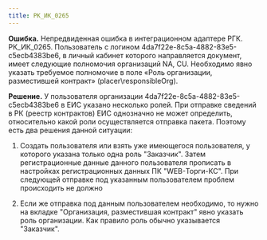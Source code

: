 ```yaml
---
title: РК_ИК_0265
---
```


**Ошибка.**
Непредвиденная ошибка в интеграционном адаптере РГК. РК_ИК_0265. Пользователь с логином 4da7f22e-8c5a-4882-83e5-c5ecb4383be6, в личный кабинет которого направляется документ, имеет следующие полномочия организаций NA, CU. Необходимо явно указать требуемое полномочие в поле «Роль организации, разместившей контракт» (placer\responsibleOrg).

**Решение.**
У пользователя организации 4da7f22e-8c5a-4882-83e5-c5ecb4383be6 в ЕИС указано несколько ролей. При отправке сведений в РК (реестр контрактов) ЕИС однозначно не может определить, относительно какой роли осуществляется отправка пакета. Поэтому есть два решения данной ситуации:
1) Создать пользователя или взять уже имеющегося пользователя, у которого указана только одна роль "Заказчик". Затем регистрационные данные данного пользователя прописать в настройках регистрационных данных ПК "WEB-Торги-КС". При следующей отправке под указанным пользователем проблем происходить не должно

2) Если же отправка под данным пользователем необходимо, то нужно на вкладке "Организация, разместившая контракт" явно указать роль организации. Как правило роль обычно указывается "Заказчик".